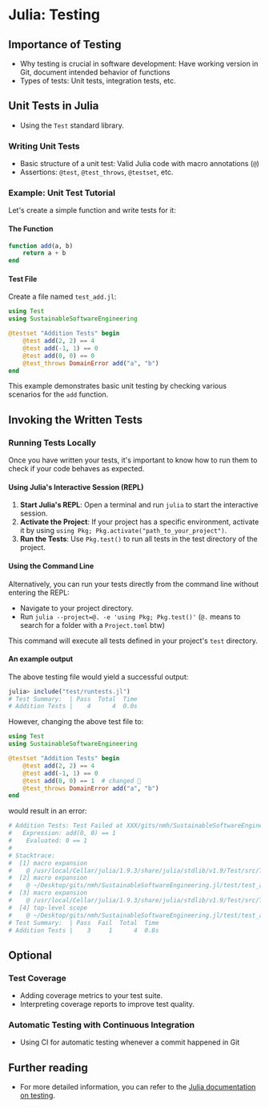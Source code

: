 
# Julia: Testing



## Importance of Testing

- Why testing is crucial in software development: Have working version in Git, document intended behavior of functions
- Types of tests: Unit tests, integration tests, etc.

## Unit Tests in Julia

- Using the `Test` standard library.

### Writing Unit Tests

- Basic structure of a unit test: Valid Julia code with macro annotations (`@`)
- Assertions: `@test`, `@test_throws`, `@testset`, etc.

### Example: Unit Test Tutorial

Let's create a simple function and write tests for it:

#### The Function

```julia
function add(a, b)
    return a + b
end
```

#### Test File

Create a file named `test_add.jl`:

```julia
using Test
using SustainableSoftwareEngineering

@testset "Addition Tests" begin
    @test add(2, 2) == 4
    @test add(-1, 1) == 0
    @test add(0, 0) == 0
    @test_throws DomainError add("a", "b")
end
```

This example demonstrates basic unit testing by checking various scenarios for the `add` function.

## Invoking the Written Tests

### Running Tests Locally

Once you have written your tests, it's important to know how to run them to check if your code behaves as expected.

#### Using Julia's Interactive Session (REPL)

1. **Start Julia's REPL**: Open a terminal and run `julia` to start the interactive session.
2. **Activate the Project**: If your project has a specific environment, activate it by using `using Pkg; Pkg.activate("path_to_your_project")`.
3. **Run the Tests**: Use `Pkg.test()` to run all tests in the test directory of the project.

#### Using the Command Line

Alternatively, you can run your tests directly from the command line without entering the REPL:

- Navigate to your project directory.
- Run `julia --project=@. -e 'using Pkg; Pkg.test()'` (`@.` means to search for a folder with a `Project.toml` btw)

This command will execute all tests defined in your project's `test` directory.

#### An example output

The above testing file would yield a successful output:
```julia
julia> include("test/runtests.jl")
# Test Summary:  | Pass  Total  Time
# Addition Tests |    4      4  0.0s
```

However, changing the above test file to:

```julia
using Test
using SustainableSoftwareEngineering

@testset "Addition Tests" begin
    @test add(2, 2) == 4
    @test add(-1, 1) == 0
    @test add(0, 0) == 1  # changed 🚨
    @test_throws DomainError add("a", "b")
end
```

would result in an error:

```julia
# Addition Tests: Test Failed at XXX/gits/nmh/SustainableSoftwareEngineering.jl/test/test_add.jl:7
#   Expression: add(0, 0) == 1
#    Evaluated: 0 == 1
#
# Stacktrace:
#  [1] macro expansion
#    @ /usr/local/Cellar/julia/1.9.3/share/julia/stdlib/v1.9/Test/src/Test.jl:478 [inlined]
#  [2] macro expansion
#    @ ~/Desktop/gits/nmh/SustainableSoftwareEngineering.jl/test/test_add.jl:7 [inlined]
#  [3] macro expansion
#    @ /usr/local/Cellar/julia/1.9.3/share/julia/stdlib/v1.9/Test/src/Test.jl:1498 [inlined]
#  [4] top-level scope
#    @ ~/Desktop/gits/nmh/SustainableSoftwareEngineering.jl/test/test_add.jl:5
# Test Summary:  | Pass  Fail  Total  Time
# Addition Tests |    3     1      4  0.8s
```

## Optional

### Test Coverage
- Adding coverage metrics to your test suite.
- Interpreting coverage reports to improve test quality.

### Automatic Testing with Continuous Integration
- Using CI for automatic testing whenever a commit happened in Git

## Further reading

- For more detailed information, you can refer to the [Julia documentation on testing](https://docs.julialang.org/en/v1/stdlib/Test/).
